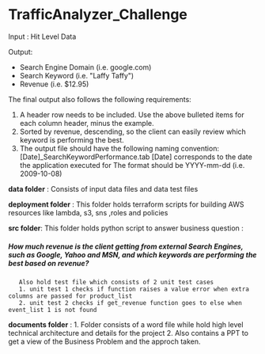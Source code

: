 # TrafficAnalyzer_Challenge


Input : Hit Level Data 


Output: 
- Search Engine Domain (i.e. google.com) 
- Search Keyword (i.e. "Laffy Taffy") 
- Revenue (i.e. $12.95)

The final output also follows the following requirements:
1. A header row needs to be included. Use the above bulleted items for each column header,
minus the example.
2. Sorted by revenue, descending, so the client can easily review which keyword is performing the
best.
3. The output file should have the following naming convention:
[Date]_SearchKeywordPerformance.tab
[Date] corresponds to the date the application executed for
The format should be YYYY-mm-dd (i.e. 2009-10-08)

**data folder** : Consists of input data files and data test files

**deployment folder** : This folder holds terraform scripts for building AWS resources like lambda, s3, sns ,roles and policies

**src folder**: This folder holds python script to answer business question :
##### How much revenue is the client getting from external Search Engines, such as Google, Yahoo and MSN, and which keywords are performing the best based on revenue?
       Also hold test file which consists of 2 unit test cases 
       1. unit test 1 checks if function raises a value error when extra columns are passed for product_list
       2. unit test 2 checks if get_revenue function goes to else when event_list 1 is not found
     
**documents folder** : 1. Folder consists of a word file while hold high level technical architecture and details for the project
                2. Also contains a PPT to get a view of the Business Problem and the approch taken.
            
            



